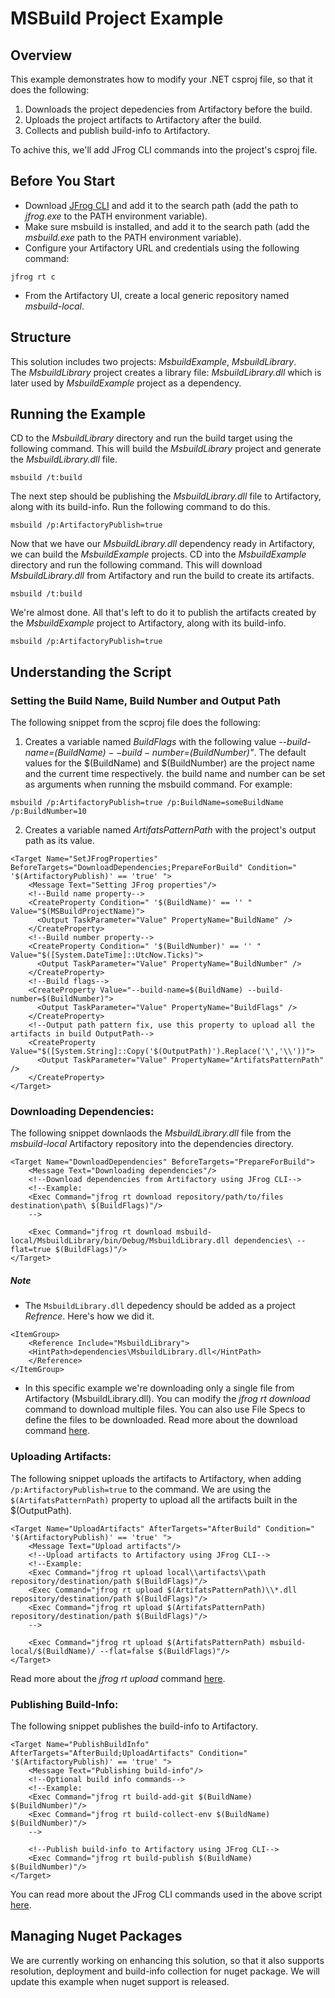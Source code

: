 MSBuild Project Example
==========================
## Overview
This example demonstrates how to modify your .NET csproj file, so that it does the following:
1. Downloads the project depedencies from Artifactory before the build.
2. Uploads the project artifacts to Artifactory after the build.
3. Collects and publish build-info to Artifactory.

To achive this, we'll add JFrog CLI commands into the project's csproj file.<br/>

## Before You Start 
* Download [JFrog CLI](https://jfrog.com/getcli/) and add it to the search path (add the path to *jfrog.exe* to the PATH environment variable).
* Make sure msbuild is installed, and add it to the search path (add the *msbuild.exe* path to the PATH environment variable). 
* Configure your Artifactory URL and credentials using the following command: 
```
jfrog rt c
``` 
* From the Artifactory UI, create a local generic repository named *msbuild-local*.

## Structure
This solution includes two projects: _MsbuildExample_, _MsbuildLibrary_.<br/>
The _MsbuildLibrary_ project creates a library file: *MsbuildLibrary.dll* which is later used by _MsbuildExample_ project as a dependency.

## Running the Example
CD to the *MsbuildLibrary* directory and run the build target using the following command.
This will build the *MsbuildLibrary* project and generate the *MsbuildLibrary.dll* file.
```
msbuild /t:build
```
The next step should be publishing the *MsbuildLibrary.dll* file to Artifactory, along with
its build-info.
Run the following command to do this.
```
msbuild /p:ArtifactoryPublish=true
```
Now that we have our *MsbuildLibrary.dll* dependency ready in Artifactory, we can build
the *MsbuildExample* projects.
CD into the *MsbuildExample* directory and run the following command.
This will download *MsbuildLibrary.dll* from Artifactory and run the build to create its artifacts.
``` 
msbuild /t:build
```
We're almost done. All that's left to do it to publish the artifacts created by the *MsbuildExample*
project to Artifactory, along with its build-info.
```
msbuild /p:ArtifactoryPublish=true
```
## Understanding the Script

### Setting the Build Name, Build Number and Output Path  
The following snippet from the scproj file does the following:
1. Creates a variable named *BuildFlags* with the following value *--build-name=$(BuildName) --build-number=$(BuildNumber)"*.
The default values for the $(BuildName) and $(BuildNumber) are the project name and the current time respectively.
the build name and number can be set as arguments when running the msbuild command. For example:
```
msbuild /p:ArtifactoryPublish=true /p:BuildName=someBuildName /p:BuildNumber=10
```
2. Creates a variable named *ArtifatsPatternPath* with the project's output path as its value.

```
<Target Name="SetJFrogProperties" BeforeTargets="DownloadDependencies;PrepareForBuild" Condition=" '$(ArtifactoryPublish)' == 'true' ">
    <Message Text="Setting JFrog properties"/>
    <!--Build name property-->
    <CreateProperty Condition=" '$(BuildName)' == '' " Value="$(MSBuildProjectName)">
      <Output TaskParameter="Value" PropertyName="BuildName" />
    </CreateProperty>
    <!--Build number property-->
    <CreateProperty Condition=" '$(BuildNumber)' == '' " Value="$([System.DateTime]::UtcNow.Ticks)">
      <Output TaskParameter="Value" PropertyName="BuildNumber" />
    </CreateProperty>
    <!--Build flags-->
    <CreateProperty Value="--build-name=$(BuildName) --build-number=$(BuildNumber)">
      <Output TaskParameter="Value" PropertyName="BuildFlags" />
    </CreateProperty>
    <!--Output path pattern fix, use this property to upload all the artifacts in build OutputPath-->
    <CreateProperty Value="$([System.String]::Copy('$(OutputPath)').Replace('\','\\'))">
      <Output TaskParameter="Value" PropertyName="ArtifatsPatternPath" />
    </CreateProperty>
</Target>
```

### Downloading Dependencies:
The following snippet downlaods the *MsbuildLibrary.dll* file from the *msbuild-local* Artifactory repository
into the dependencies directory.
```
<Target Name="DownloadDependencies" BeforeTargets="PrepareForBuild">
	<Message Text="Downloading dependencies"/>
	<!--Download dependencies from Artifactory using JFrog CLI-->
	<!--Example:
	<Exec Command="jfrog rt download repository/path/to/files destination\path\ $(BuildFlags)"/>
	-->

	<Exec Command="jfrog rt download msbuild-local/MsbuildLibrary/bin/Debug/MsbuildLibrary.dll dependencies\ --flat=true $(BuildFlags)"/>
</Target>
```
##### Note
* The `MsbuildLibrary.dll` depedency should be added as a project *Refrence*. Here's how we did it.
```
<ItemGroup>
	<Reference Include="MsbuildLibrary">
	<HintPath>dependencies\MsbuildLibrary.dll</HintPath>
	</Reference>
</ItemGroup>
```
* In this specific example we're downloading only a single file from Artifactory (MsbuildLibrary.dll). You can modify the *jfrog rt download* command to download multiple files. You can also use File Specs to define the files to be downloaded. Read more about the download command [here](https://www.jfrog.com/confluence/display/CLI/CLI+for+JFrog+Artifactory#CLIforJFrogArtifactory-DownloadingFiles).

### Uploading Artifacts:
The following snippet uploads the artifacts to Artifactory, when adding `/p:ArtifactoryPublish=true` to the command.
We are using the `$(ArtifatsPatternPath)` property to upload all the artifacts built in the $(OutputPath).

```
<Target Name="UploadArtifacts" AfterTargets="AfterBuild" Condition=" '$(ArtifactoryPublish)' == 'true' ">
	<Message Text="Upload artifacts"/>
	<!--Upload artifacts to Artifactory using JFrog CLI-->
	<!--Example:
	<Exec Command="jfrog rt upload local\\artifacts\\path repository/destination/path $(BuildFlags)"/>
	<Exec Command="jfrog rt upload $(ArtifatsPatternPath)\\*.dll repository/destination/path $(BuildFlags)"/>
	<Exec Command="jfrog rt upload $(ArtifatsPatternPath) repository/destination/path $(BuildFlags)"/>
	-->
    
	<Exec Command="jfrog rt upload $(ArtifatsPatternPath) msbuild-local/$(BuildName)/ --flat=false $(BuildFlags)"/>
</Target>
```
Read more about the *jfrog rt upload* command [here](https://www.jfrog.com/confluence/display/CLI/CLI+for+JFrog+Artifactory#CLIforJFrogArtifactory-UploadingFiles).

### Publishing Build-Info:
The following snippet publishes the build-info to Artifactory. 

```
<Target Name="PublishBuildInfo" AfterTargets="AfterBuild;UploadArtifacts" Condition=" '$(ArtifactoryPublish)' == 'true' ">
	<Message Text="Publishing build-info"/>
	<!--Optional build info commands-->
	<!--Example:
	<Exec Command="jfrog rt build-add-git $(BuildName) $(BuildNumber)"/>
	<Exec Command="jfrog rt build-collect-env $(BuildName) $(BuildNumber)"/>
	-->
	    
	<!--Publish build-info to Artifactory using JFrog CLI-->
	<Exec Command="jfrog rt build-publish $(BuildName) $(BuildNumber)"/>
</Target>
```
You can read more about the JFrog CLI commands used in the above script [here](https://www.jfrog.com/confluence/display/CLI/CLI+for+JFrog+Artifactory).

## Managing Nuget Packages
We are currently working on enhancing this solution, so that it also supports resolution, deployment and build-info collection for nuget package. We will update this example when nuget support is released.
